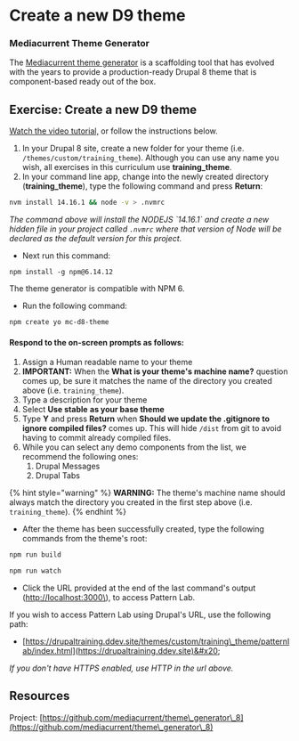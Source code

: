 # Create a new D9 theme

### Mediacurrent Theme Generator

The [Mediacurrent theme generator](https://github.com/mediacurrent/theme\_generator\_8) is a scaffolding tool that has evolved with the years to provide a production-ready Drupal 8 theme that is component-based ready out of the box.

## Exercise:  Create a new D9 theme

[Watch the video tutorial,](https://www.youtube.com/watch?v=cVyA2v-UwSQ\&feature=youtu.be) or follow the instructions below.

1. In your Drupal 8 site, create a new folder for your theme (i.e. `/themes/custom/training_theme`).  Although you can use any name you wish, all exercises in this curriculum use **training\_theme**.
2. In your command line app, change into the newly created directory (**training\_theme**),  type the following command and press **Return**:

```bash
nvm install 14.16.1 && node -v > .nvmrc
```

_The command above will install the NODEJS \`14.16.1\` and create a new hidden file in your project called `.nvmrc` where that version of Node will be declared as the default version for this project._

* Next run this command:&#x20;

```
npm install -g npm@6.14.12
```

The theme generator is compatible with NPM 6.

* Run the following command:

```bash
npm create yo mc-d8-theme
```

#### Respond to the on-screen prompts as follows:

1. Assign a Human readable name to your theme
2. **IMPORTANT:** When the **What is your theme's machine name?** question comes up, be sure it matches the name of the directory you created above (i.e. `training_theme`).
3. Type a description for your theme
4. Select **Use stable** **as your base theme**
5. Type **Y** and press **Return** when **Should we update the .gitignore to ignore compiled files?** comes up.  This will hide `/dist` from git to avoid having to commit already compiled files.
6. While you can select any demo components from the list, we recommend the following ones:
   1. Drupal Messages
   2. Drupal Tabs

{% hint style="warning" %}
**WARNING:** The theme's machine name should always match the directory you created in the first step above (i.e. `training_theme`).
{% endhint %}

* After the theme has been successfully created, type the following commands from the theme's root:

```bash
npm run build

npm run watch
```

* Click the URL provided at the end of the last command's output ([http://localhost:3000\\](http://localhost:3000)), to access Pattern Lab.

If you wish to access Pattern Lab using Drupal's URL, use the following path:

* [https://drupaltraining.ddev.site/themes/custom/training\_theme/patternlab/index.html](https://drupaltraining.ddev.site)&#x20;

_If you don't have HTTPS enabled, use HTTP in the url above._

## Resources

Project: [https://github.com/mediacurrent/theme\_generator\_8](https://github.com/mediacurrent/theme\_generator\_8)
